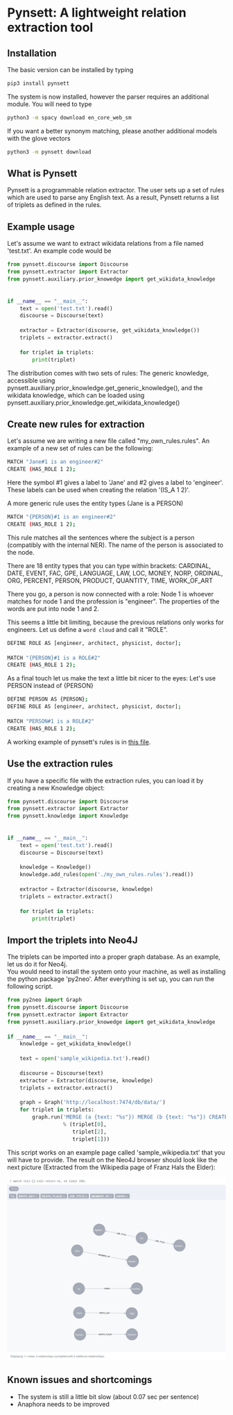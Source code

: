 Pynsett: A lightweight relation extraction tool
===============================================

Installation
------------

The basic version can be installed by typing
```bash
pip3 install pynsett
```

The system is now installed, however the parser requires an additional module. You will need to type
```bash
python3 -m spacy download en_core_web_sm
```

If you want a better synonym matching, please another additional models with the glove vectors
```bash
python3 -m pynsett download
```

What is Pynsett
---------------

Pynsett is a programmable relation extractor. 
The user sets up a set of rules which are used to parse any English text. 
As a result, Pynsett returns a list of triplets as defined in the rules.


Example usage
-------------

Let's assume we want to extract wikidata relations from a file named 'test.txt'.
An example code would be

```python
from pynsett.discourse import Discourse
from pynsett.extractor import Extractor
from pynsett.auxiliary.prior_knowedge import get_wikidata_knowledge


if __name__ == "__main__":
    text = open('test.txt').read()
    discourse = Discourse(text)

    extractor = Extractor(discourse, get_wikidata_knowledge())
    triplets = extractor.extract()

    for triplet in triplets:
        print(triplet)
```

The distribution comes with two sets of rules: The generic knowledge, accessible using
pynsett.auxiliary.prior_knowledge.get_generic_knowledge(), and the wikidata knowledge, which
can be loaded using pynsett.auxiliary.prior_knowledge.get_wikidata_knowledge()


Create new rules for extraction
-------------------------------

Let's assume we are writing a new file called "my_own_rules.rules".
An example of a new set of rules can be the following:

```bash
MATCH "Jane#1 is an engineer#2"
CREATE (HAS_ROLE 1 2);
```

Here the symbol #1 gives a label to 'Jane' and #2 gives a label to 'engineer'. 
These labels can be used when creating the relation '(IS_A 1 2)'.

A more generic rule uses the entity types (Jane is a PERSON)
```bash
MATCH "{PERSON}#1 is an engineer#2"
CREATE (HAS_ROLE 1 2);
```

This rule matches all the sentences where the subject is a person (compatibly with the internal
NER). The name of the person is associated to the node.

There are 18 entity types that you can type within brackets:
CARDINAL, DATE, EVENT, FAC, GPE, LANGUAGE, LAW, LOC, MONEY, NORP, ORDINAL,
ORG, PERCENT, PERSON, PRODUCT, QUANTITY, TIME, WORK_OF_ART

There you go, a person is now connected with a role: Node 1 is whoever matches for node 1 and
the profession is "engineer". The properties of the words are put into node 1 and 2.

This seems a little bit limiting, because the previous relations only works for engineers.
Let us define a `word cloud` and call it "ROLE".

```bash
DEFINE ROLE AS [engineer, architect, physicist, doctor];

MATCH "{PERSON}#1 is a ROLE#2"
CREATE (HAS_ROLE 1 2);
```

As a final touch let us make the text a little bit nicer to the eyes: Let's use PERSON instead
of {PERSON}

```bash
DEFINE PERSON AS {PERSON};
DEFINE ROLE AS [engineer, architect, physicist, doctor];

MATCH "PERSON#1 is a ROLE#2"
CREATE (HAS_ROLE 1 2);
```

A working example of pynsett's rules is in [this file](https://github.com/fractalego/pynsett/blob/master/pynsett/rules/wikidata.rules).


Use the extraction rules
------------------------

If you have a specific file with the extraction rules, you can load it by creating a new
Knowledge object:

```python
from pynsett.discourse import Discourse
from pynsett.extractor import Extractor
from pynsett.knowledge import Knowledge


if __name__ == "__main__":
    text = open('test.txt').read()
    discourse = Discourse(text)

    knowledge = Knowledge()
    knowledge.add_rules(open('./my_own_rules.rules').read())

    extractor = Extractor(discourse, knowledge)
    triplets = extractor.extract()

    for triplet in triplets:
        print(triplet)
```

Import the triplets into Neo4J
------------------------------

The triplets can be imported into a proper graph database. As an example, let us do it for Neo4j.  
You would need to install the system onto your machine, as well as installing the python package 
'py2neo'. After everything is set up, you can run the following script.

```python
from py2neo import Graph
from pynsett.discourse import Discourse
from pynsett.extractor import Extractor
from pynsett.auxiliary.prior_knowedge import get_wikidata_knowledge

if __name__ == "__main__":
    knowledge = get_wikidata_knowledge()

    text = open('sample_wikipedia.txt').read()

    discourse = Discourse(text)
    extractor = Extractor(discourse, knowledge)
    triplets = extractor.extract()

    graph = Graph('http://localhost:7474/db/data/')
    for triplet in triplets:
        graph.run('MERGE (a {text: "%s"}) MERGE (b {text: "%s"}) CREATE (a)-[:%s]->(b)'
                  % (triplet[0],
                     triplet[2],
                     triplet[1]))

```

This script works on an example page called 'sample_wikipedia.txt' that you will have to provide. The result 
on the Neo4J browser should look like the next picture (Extracted from the Wikipedia page of Franz Hals the Elder):

![Extracted triplets from the Wikipedia page of Franz Hals the Elder](images/franz_hans_the_elder.png)


Known issues and shortcomings
-----------------------------

* The system is still a little bit slow (about 0.07 sec per sentence)
* Anaphora needs to be improved